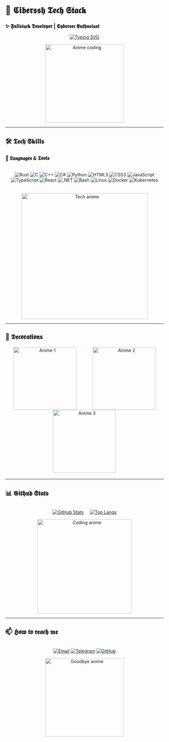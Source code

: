 # 🌸 𝕮𝖎𝖇𝖊𝖗𝖘𝖘𝖍 𝕿𝖊𝖈𝖍 𝕾𝖙𝖆𝖈𝖐
### ✨ 𝕱𝖚𝖑𝖑𝖘𝖙𝖆𝖈𝖐 𝕯𝖊𝖛𝖊𝖑𝖔𝖕𝖊𝖗 | 𝕮𝖞𝖇𝖊𝖗𝖘𝖊𝖈 𝕰𝖓𝖙𝖍𝖚𝖘𝖎𝖆𝖘𝖙

<div align="center">
  
[![Typing SVG](https://readme-typing-svg.demolab.com?font=Fira+Code&weight=600&size=26&duration=3000&pause=1000&color=FF79C6&width=500&lines=𝙲+𝚁𝚞𝚜𝚝+𝙲𝚘𝚍𝚎𝚛;𝙵𝚞𝚕𝚕𝚜𝚝𝚊𝚌𝚔+𝚆𝚒𝚣𝚊𝚛𝚍;𝙻𝚒𝚗𝚞𝚡+𝙴𝚗𝚝𝚑𝚞𝚜𝚒𝚊𝚜𝚝;𝙲𝚢𝚋𝚎𝚛𝚜𝚎𝚌+𝚁𝚎𝚜𝚎𝚊𝚛𝚌𝚑𝚎𝚛)](https://git.io/typing-svg)

<img src="https://i.imgur.com/3QZg7cG.gif" width="250" alt="Anime coding">

</div>

---

## 🛠️ 𝕿𝖊𝖈𝖍 𝕾𝖐𝖎𝖑𝖑𝖘

### 🔮 𝕷𝖆𝖓𝖌𝖚𝖆𝖌𝖊𝖘 & 𝕿𝖔𝖔𝖑𝖘
<div align="center" style="display: flex; flex-wrap: wrap; justify-content: center; gap: 10px; margin: 20px 0;">

![Rust](https://img.shields.io/badge/-Rust-000000?logo=rust&logoColor=white&style=flat)
![C](https://img.shields.io/badge/-C-A8B9CC?logo=c&logoColor=black&style=flat)
![C++](https://img.shields.io/badge/-C++-00599C?logo=c%2B%2B&logoColor=white&style=flat)
![C#](https://img.shields.io/badge/-C%23-239120?logo=c-sharp&logoColor=white&style=flat)
![Python](https://img.shields.io/badge/-Python-3776AB?logo=python&logoColor=white&style=flat)
![HTML5](https://img.shields.io/badge/-HTML5-E34F26?logo=html5&logoColor=white&style=flat)
![CSS3](https://img.shields.io/badge/-CSS3-1572B6?logo=css3&logoColor=white&style=flat)
![JavaScript](https://img.shields.io/badge/-JavaScript-F7DF1E?logo=javascript&logoColor=black&style=flat)
![TypeScript](https://img.shields.io/badge/-TypeScript-3178C6?logo=typescript&logoColor=white&style=flat)
![React](https://img.shields.io/badge/-React-61DAFB?logo=react&logoColor=black&style=flat)
![.NET](https://img.shields.io/badge/-.NET-512BD4?logo=dotnet&logoColor=white&style=flat)
![Bash](https://img.shields.io/badge/-Bash-4EAA25?logo=gnu-bash&logoColor=white&style=flat)
![Linux](https://img.shields.io/badge/-Linux-FCC624?logo=linux&logoColor=black&style=flat)
![Docker](https://img.shields.io/badge/-Docker-2496ED?logo=docker&logoColor=white&style=flat)
![Kubernetes](https://img.shields.io/badge/-Kubernetes-326CE5?logo=kubernetes&logoColor=white&style=flat)

</div>

<div align="center">
  <img src="https://i.imgur.com/5z8vW9x.png" width="400" alt="Tech anime">
</div>

---

## 🌈 𝕯𝖊𝖈𝖔𝖗𝖆𝖙𝖎𝖔𝖓𝖘

<div align="center" style="display: flex; justify-content: space-around; flex-wrap: wrap; margin: 20px 0;">

<img src="https://i.imgur.com/7QY7B3a.png" width="200" alt="Anime 1">
<img src="https://i.imgur.com/9HqZk2v.gif" width="200" alt="Anime 2">
<img src="https://i.imgur.com/XAxylRM.png" width="200" alt="Anime 3">

</div>

---

## 📊 𝕲𝖎𝖙𝖍𝖚𝖇 𝕾𝖙𝖆𝖙𝖘

<div align="center" style="display: flex; justify-content: center; gap: 20px; flex-wrap: wrap;">

[![GitHub Stats](https://github-readme-stats.vercel.app/api?username=SLIM-TECH&show_icons=true&theme=radical&hide_border=true)](https://github.com/SLIM-TECH)

[![Top Langs](https://github-readme-stats.vercel.app/api/top-langs/?username=SLIM-TECH&layout=compact&theme=radical&hide_border=true)](https://github.com/SLIM-TECH)

</div>

<div align="center">
  <img src="https://i.imgur.com/VbnUQpn.gif" width="300" alt="Coding anime">
</div>

---

## 📫 𝕳𝖔𝖜 𝖙𝖔 𝖗𝖊𝖆𝖈𝖍 𝖒𝖊

<div align="center" style="display: flex; justify-content: center; gap: 20px; flex-wrap: wrap;">

[![Email](https://img.shields.io/badge/-ciber4018@gmail.com-D14836?logo=gmail&logoColor=white&style=for-the-badge)](mailto:ciber4018@gmail.com)
[![Telegram](https://img.shields.io/badge/-@CIBERSSH-26A5E4?logo=telegram&logoColor=white&style=for-the-badge)](https://t.me/CIBERSSH)
[![GitHub](https://img.shields.io/badge/-SLIM--TECH-181717?logo=github&logoColor=white&style=for-the-badge)](https://github.com/SLIM-TECH)

</div>

<div align="center">
  <img src="https://i.imgur.com/3QZg7cG.gif" width="250" alt="Goodbye anime">
</div>
